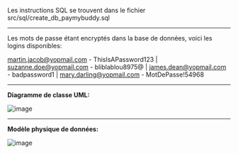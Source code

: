 Les instructions SQL se trouvent dans le fichier src/sql/create_db_paymybuddy.sql

----------------------------------------------------------------------------------------------------

Les mots de passe étant encryptés dans la base de données, voici les logins disponibles:

martin.jacob@yopmail.com - ThisIsAPassword123 |
suzanne.doe@yopmail.com	- bliblablou8975@ |
james.dean@yopmail.com - badpassword1 |
mary.darling@yopmail.com - MotDePasse!54968

----------------------------------------------------------------------------------------------------
**Diagramme de classe UML:** 

![image](https://github.com/user-attachments/assets/1fd8fa6b-d7d1-4055-9689-fee19bd863d9)

----------------------------------------------------------------------------------------------------
**Modèle physique de données:** 

![image](https://github.com/user-attachments/assets/2a855408-f167-491e-92e4-c399db4da5d6)
